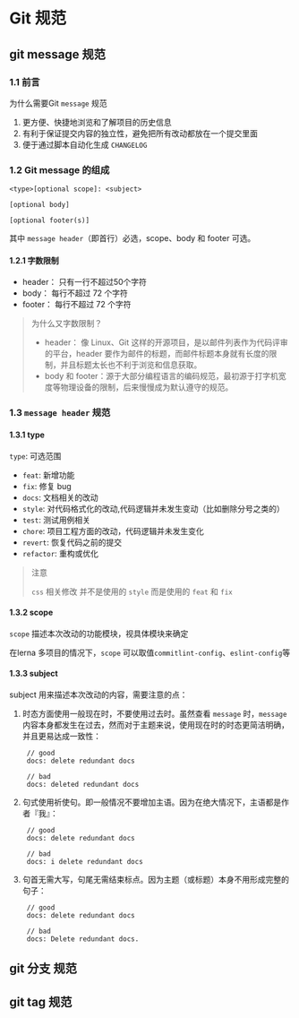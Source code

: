 
# Git 规范

## git message 规范

### 1.1 前言

为什么需要Git `message` 规范

1. 更方便、快捷地浏览和了解项目的历史信息
2. 有利于保证提交内容的独立性，避免把所有改动都放在一个提交里面
3. 便于通过脚本自动化生成 `CHANGELOG`

### 1.2 Git message 的组成

```
<type>[optional scope]: <subject>

[optional body]

[optional footer(s)]
```

其中 `message header`（即首行）必选，scope、body 和 footer 可选。

#### 1.2.1 字数限制

- header： 只有一行不超过50个字符
- body： 每行不超过 72 个字符
- footer： 每行不超过 72 个字符

> 为什么又字数限制？
>
> - header： 像 Linux、Git 这样的开源项目，是以邮件列表作为代码评审的平台，header 要作为邮件的标题，而邮件标题本身就有长度的限制，并且标题太长也不利于浏览和信息获取。
> - body 和 footer：源于大部分编程语言的编码规范，最初源于打字机宽度等物理设备的限制，后来慢慢成为默认遵守的规范。


### 1.3 `message header` 规范

#### 1.3.1 type

`type`: 可选范围

- `feat`: 新增功能
- `fix`: 修复 bug
- `docs`: 文档相关的改动
- `style`: 对代码格式化的改动,代码逻辑并未发生变动（比如删除分号之类的）
- `test`: 测试用例相关
- `chore`: 项目工程方面的改动，代码逻辑并未发生变化
- `revert`: 恢复代码之前的提交
- `refactor`: 重构或优化

> 注意
>
> `css` 相关修改 并不是使用的 `style` 而是使用的  `feat` 和 `fix`

#### 1.3.2 scope

`scope` 描述本次改动的功能模块，视具体模块来确定

在lerna 多项目的情况下，`scope` 可以取值`commitlint-config`、`eslint-config`等 

#### 1.3.3 subject

subject 用来描述本次改动的内容，需要注意的点：

1. 时态方面使用一般现在时，不要使用过去时。虽然查看 `message` 时，`message` 内容本身都发生在过去，然而对于主题来说，使用现在时的时态更简洁明确，并且更易达成一致性：

   ```
    // good
    docs: delete redundant docs

    // bad
    docs: deleted redundant docs
   ```

2. 句式使用祈使句。即一般情况不要增加主语。因为在绝大情况下，主语都是作者『我』：

   ```
    // good
    docs: delete redundant docs

    // bad
    docs: i delete redundant docs
   ```

3. 句首无需大写，句尾无需结束标点。因为主题（或标题）本身不用形成完整的句子：

   ```
    // good
    docs: delete redundant docs

    // bad
    docs: Delete redundant docs.
   ```

## git 分支 规范

## git tag 规范